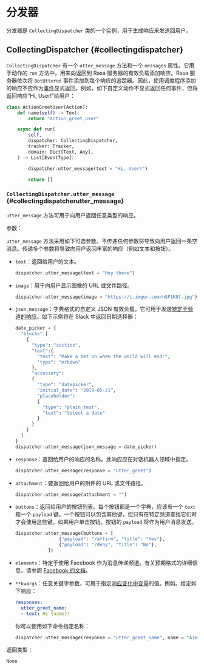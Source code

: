 # 分发器

分发器是 `CollectingDispatcher` 类的一个实例，用于生成响应来发送回用户。

## CollectingDispatcher {#collectingdispatcher}

`CollectingDispatcher` 有一个 `utter_message` 方法和一个 `messages` 属性。它用于动作的 `run` 方法中，用来向返回到 Rasa 服务器的有效负载添加响应。Rasa 服务器依次将 `BotUttered` 事件添加到每个响应的追踪器。因此，使用调度程序添加的响应不应作为[事件](/action-server/events/)显式返回。例如，如下自定义动作不显式返回任何事件，但将返回响应“Hi, User!”给用户：

```python
class ActionGreetUser(Action):
    def name(self) -> Text:
        return "action_greet_user"

    async def run(
        self,
        dispatcher: CollectingDispatcher,
        tracker: Tracker,
        domain: Dict[Text, Any],
    ) -> List[EventType]:

        dispatcher.utter_message(text = "Hi, User!")

        return []
```

### `CollectingDispatcher.utter_message` {#collectingdispatcherutter_message}

`utter_message` 方法可用于向用户返回任意类型的响应。

参数：

`utter_message` 方法采用如下可选参数。不传递任何参数将导致向用户返回一条空消息。传递多个参数将导致向用户返回丰富的响应（例如文本和按钮）。

- `text`：返回给用户的文本。

    ```python
    dispatcher.utter_message(text = "Hey there")
    ```

- `image`：用于向用户显示图像的 URL 或文件路径。

    ```python
    dispatcher.utter_message(image = "https://i.imgur.com/nGF1K8f.jpg")
    ```

- `json_message`：字典格式的自定义 JSON 有效负载。它可用于发送[特定于频道的响应](/responses/)。如下示例将在 Slack 中返回日期选择器：

    ```python
    date_picker = {
      "blocks":[
        {
          "type": "section",
          "text":{
            "text": "Make a bet on when the world will end:",
            "type": "mrkdwn"
          },
          "accessory":
          {
            "type": "datepicker",
            "initial_date": "2019-05-21",
            "placeholder":
            {
              "type": "plain_text",
              "text": "Select a date"
            }
          }
        }
      ]
    }
    dispatcher.utter_message(json_message = date_picker)
    ```

- `response`：返回给用户的响应的名称。此响应应在对话机器人领域中指定。

    ```python
    dispatcher.utter_message(response = "utter_greet")
    ```

- `attachment`：要返回给用户的附件的 URL 或文件路径。

    ```python
    dispatcher.utter_message(attachment = "")
    ```

- `buttons`：返回给用户的按钮列表。每个按钮都是一个字典，应该有一个 `text` 和一个 `payload` 键。一个按钮可以包含其他键，但只有在特定频道查找它们时才会使用这些键。如果用户单击按钮，按钮的 `payload` 将作为用户消息发送。

    ```python
    dispatcher.utter_message(buttons = [
                    {"payload": "/affirm", "title": "Yes"},
                    {"payload": "/deny", "title": "No"},
                ])
    ```

- `elements`：特定于使用 Facebook 作为消息传递频道。有关预期格式的详细信息，请参阅 [Facebook 的文档](https://developers.facebook.com/docs/messenger-platform/send-messages/template/generic/)。
- `**kwargs`：任意关键字参数，可用于指定[响应变化中变量](/responses/)的值。例如。给定如下响应：

    ```yaml
    responses:
      utter_greet_name:
      - text: Hi {name}!
    ```

    你可以使用如下命令指定名称：

    ```python
    dispatcher.utter_message(response = "utter_greet_name", name = "Aimee")
    ```

返回类型：

`None`

